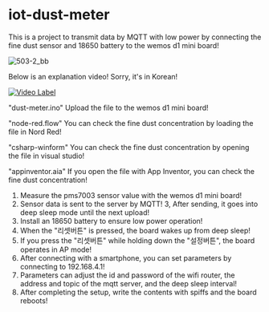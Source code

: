 # iot-dust-meter
This is a project to transmit data by MQTT with low power by connecting the fine dust sensor and 18650 battery to the wemos d1 mini board!

![503-2_bb](https://user-images.githubusercontent.com/106683637/177984712-dec1d4cb-75da-4123-8438-540cbebef450.jpg)

Below is an explanation video! Sorry, it's in Korean!

[![Video Label](http://img.youtube.com/vi/rW2at4xO4T4/0.jpg)](https://youtu.be/rW2at4xO4T4?t=6386)

"dust-meter.ino" Upload the file to the wemos d1 mini board!

"node-red.flow" You can check the fine dust concentration by loading the file in Nord Red!

"csharp-winform" You can check the fine dust concentration by opening the file in visual studio!

"appinventor.aia" If you open the file with App Inventor, you can check the fine dust concentration!

1. Measure the pms7003 sensor value with the wemos d1 mini board!
2. Sensor data is sent to the server by MQTT!
3, After sending, it goes into deep sleep mode until the next upload!
4. Install an 18650 battery to ensure low power operation!
5. When the "리셋버튼" is pressed, the board wakes up from deep sleep!
6. If you press the "리셋버튼" while holding down the "설정버튼", the board operates in AP mode!
7. After connecting with a smartphone, you can set parameters by connecting to 192.168.4.1!
8. Parameters can adjust the id and password of the wifi router, the address and topic of the mqtt server, and the deep sleep interval!
9. After completing the setup, write the contents with spiffs and the board reboots!
